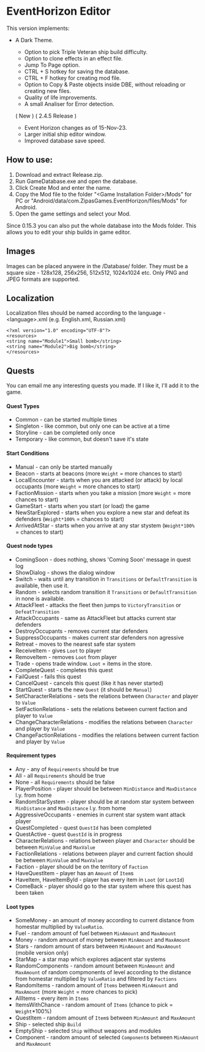 # EventHorizon Editor

This version implements:

- A Dark Theme.
   - Option to pick Triple Veteran ship build difficulty.
   - Option to clone effects in an effect file.
   - Jump To Page option.
   - CTRL + S hotkey for saving the database.
   - CTRL + F hotkey for creating mod file.
   - Option to Copy & Paste objects inside DBE, without reloading or creating new files.
   - Quality of life improvements.
   - A small Analiser for Error detection.

   ( New ) ( 2.4.5 Release )
   - Event Horizon changes as of 15-Nov-23.
   - Larger initial ship editor window.
   - Improved database save speed.

## How to use:

1. Download and extract Release.zip.
2. Run GameDatabase.exe and open the database.
3. Click Create Mod and enter the name.
4. Copy the Mod file to the folder "\<Game Installation Folder\>/Mods" for PC or "Android/data/com.ZipasGames.EventHorizon/files/Mods" for Android.
5. Open the game settings and select your Mod.

Since 0.15.3 you can also put the whole database into the Mods folder. This allows you to edit your ship builds in game editor.

## Images

Images can be placed anywere in the /Database/ folder. They must be a square size - 128x128, 256x256, 512x512, 1024x1024 etc. Only PNG and JPEG formats are supported.

## Localization

Localization files should be named according to the language - \<language\>.xml (e.g. English.xml, Russian.xml)

```
<?xml version="1.0" encoding="UTF-8"?>
<resources>
<string name="Module1">Small bomb</string>
<string name="Module2">Big bomb</string>
</resources>
```

## Quests

You can email me any interesting quests you made. If I like it, I'll add it to the game.

#### Quest Types
* Common - can be started multiple times
* Singleton - like common, but only one can be active at a time
* Storyline - can be completed only once
* Temporary - like common, but doesn't save it's state

#### Start Conditions
* Manual - can only be started manually
* Beacon - starts at beacons (more `Weight` = more chances to start)
* LocalEncounter - starts when you are attacked (or attack) by local occupants (more `Weight` = more chances to start)
* FactionMission - starts when you take a mission (more `Weight` = more chances to start)
* GameStart - starts when you start (or load) the game
* NewStarExplored - starts when you explore a new star and defeat its defenders (`Weight*100%` = chances to start)
* ArrivedAtStar - starts when you arrive at any star stystem (`Weight*100%` = chances to start)

#### Quest node types
* ComingSoon - does nothing, shows 'Coming Soon' message in quest log
* ShowDialog - shows the dialog window
* Switch - waits until any transition in `Transitions` or `DefaultTransition` is available, then use it.
* Random - selects random transition it `Transitions` or `DefaultTransition` in none is available.
* AttackFleet - attacks the fleet then jumps to `VictoryTransition` or `DefeatTransition`
* AttackOccupants - same as AttackFleet but attacks current star defenders
* DestroyOccupants - removes current star defenders
* SuppressOccupants - makes current star defenders non agressive
* Retreat - moves to the nearest safe star system
* ReceiveItem - gives `Loot` to player
* RemoveItem - removes `Loot` from player
* Trade - opens trade window. `Loot` = items in the store.
* CompleteQuest - completes this quest
* FailQuest - fails this quest
* CancelQuest - cancels this quest (like it has never started)
* StartQuest - starts the new `Quest` (it should be `Manual`)
* SetCharacterRelations - sets the relations between `Character` and player to `Value`
* SetFactionRelations - sets the relations between current faction and player to `Value`
* ChangeCharacterRelations - modifies the relations between `Character` and player by `Value`
* ChangeFactionRelations - modifies the relations between current faction and player by `Value`

#### Requirement types
* Any - any of `Requirements` should be true
* All - all `Requirements` should be true
* None - all `Requirements` should be false
* PlayerPosition - player should be between `MinDistance` and `MaxDistance` l.y. from home
* RandomStarSystem - player should be at random star system between `MinDistance` and `MaxDistance` l.y. from home
* AggressiveOccupants - enemies in current star system want attack player
* QuestCompleted - quest `QuestId` has been completed
* QuestActive - quest `QuestId` is in progress
* CharacterRelations - relations between player and `Character` should be between `MinValue` and `MaxValue`
* FactionRelations - relations between player and current faction should be between `MinValue` and `MaxValue`
* Faction - player should be on the territory of `Faction`
* HaveQuestItem - player has an `Amount` of `Item`s
* HaveItem, HaveItemById - player has every item in `Loot` (or `LootId`)
* ComeBack - player should go to the star system where this quest has been taken

#### Loot types
* SomeMoney - an amount of money according to current distance from homestar multiplied by `ValueRatio`.
* Fuel - random amount of fuel between `MinAmount` and `MaxAmount`
* Money - random amount of money between `MinAmount` and `MaxAmount`
* Stars - random amount of stars between `MinAmount` and `MaxAmount` (mobile version only)
* StarMap - a star map which explores adjacent star systems
* RandomComponents - random amount between `MinAmount` and `MaxAmount` of random compmonents of level according to the distance from homestar multiplied by `ValueRatio` and filtered by `Factions`
* RandomItems - random amount of `Items` between `MinAmount` and `MaxAmount` (more `Weight` = more chances to pick)
* AllItems - every item in `Items`
* ItemsWithChance - random amount of `Items` (chance to pick = `Weight`*100%)
* QuestItem - random amount of `Item`s between `MinAmount` and `MaxAmount`
* Ship - selected ship `Build`
* EmptyShip - selected `Ship` without weapons and modules
* Component - random amount of selected `Component`s between `MinAmount` and `MaxAmount`
